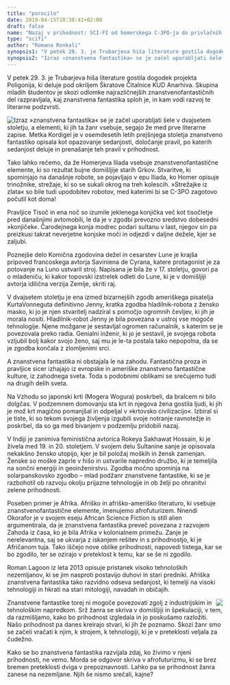 ```yaml
---
title: "porocilo"
date: 2019-04-15T18:38:41+02:00
draft: false
name: "Nazaj v prihodnost: SCI-FI od homerskega C-3PO-ja do privlačnih robo-hladilnikov"
type: "scifi"
author: "Romana Ronkali"
synopsis1: "V petek 29. 3. je Trubarjeva hiša literature gostila dogodek projekta Poligonija, ki deluje pod okriljem Škratove Čitalnice KUD Anarhiva. Skupina mladih študentov je skozi odlomke najrazličnejših znanstvenofantastičnih del razpravljala, kaj znanstvena fantastika sploh je, in kam vodi razvoj te literarne podzvrsti."
synopsis2: "Izraz »znanstvena fantastika« se je začel uporabljati šele v dvajsetem stoletju, a elementi, ki jih ta žanr vsebuje, segajo že med prve literarne zapise. Metka Kordigel je v osemdesetih letih prejšnjega stoletja znanstveno fantastiko opisala kot opazovanje sedanjosti, določanje pravil, po katerih sedanjost deluje in prenašanje teh pravil v prihodnost."
---
```


<p class="singleMargin intro">
<span class="first-char">V</span> petek 29. 3. je Trubarjeva hiša literature gostila dogodek projekta Poligonija, ki deluje pod okriljem Škratove Čitalnice KUD Anarhiva. Skupina mladih študentov je skozi odlomke najrazličnejših znanstvenofantastičnih del razpravljala, kaj znanstvena fantastika sploh je, in kam vodi razvoj te literarne podzvrsti.
</p>
<aside class="col-md-8 singleMargin mx-auto" style="float:left;">
    <img class="img-fluid" src="/images/scifi/1.jpg">
</aside>
<p class="singleMargin">
    Izraz »znanstvena fantastika« se je začel uporabljati šele v dvajsetem stoletju, a elementi, ki jih ta žanr vsebuje, segajo že med prve literarne zapise. Metka Kordigel je v osemdesetih letih prejšnjega stoletja znanstveno fantastiko opisala kot opazovanje sedanjosti, določanje pravil, po katerih sedanjost deluje in prenašanje teh pravil v prihodnost.
</p>
<p class="singleMargin">
    Tako lahko rečemo, da že Homerjeva Iliada vsebuje znanstvenofantastične elemente, ki so rezultat bujne domišljije starih Grkov. Stvaritve, ki spominjajo na današnje robote, se pojavljajo v epu Iliada, ko Homer opisuje trinožnike, strežaje, ki so se sukali okrog na treh kolescih. »Strežajke iz zlata« so bile tudi upodobitev robotov, med katerimi bi se C-3PO zagotovo počutil kot doma!
</p>
<p class="singleMargin">
    Pravljice Tisoč in ena noč so izumile jeklenega konjička več kot tisočletje pred današnjimi avtomobili, le da je v zgodbi prevozno sredstvo dobesedni »konjiček«. Čarodejnega konja modrec podari sultanu v last, njegov sin pa preizkusi takrat neverjetne konjske moči in odjezdi v daljne dežele, kjer se zaljubi.
</p>
<p class="singleMargin">
    Poznejše delo Komična zgodovina dežel in cesarstev Lune je krajša pripoved francoskega avtorja Saviniena de Cyrana, katere protagonist je za potovanje na Luno ustvaril stroj. Napisana je bila že v 17. stoletju, govori pa o mladeniču, ki kakor topovski izstrelek odleti do Lune, ki je v domišljiji avtorja idilična verzija Zemlje, skriti raj.
</p>
<p class="singleMargin">
    V dvajsetem stoletju je ena izmed bizarnejših zgodb ameriškega pisatelja KurtaVonneguta definitivno Jenny, kratka zgodba hladilnik-robota z žensko masko, ki jo je njen stvaritelj nadziral s pomočjo ogromnih čevljev, ki jih je morala nositi. Hladilnik-robot Jenny je bila povezana v ustroj vse mogoče tehnologije. Njene možgane je sestavljal ogromen računalnik, s katerim se je povezovala preko radia. Genialni inženir, ki jo je sestavil, je svojega robota vzljubil bolj kakor svojo ženo, saj mu je le-ta postala tako nepopolna, da se je zgodba končala z zlomljenimi srci.
</p>
<p class="singleMargin">
    A znanstvena fantastika ni obstajala le na zahodu. Fantastična proza in pravljice sicer izhajajo iz evropske in ameriške znanstveno fantastične kulture, iz zahodnega sveta. Toda s podobnimi oblikami se srečujemo tudi na drugih delih sveta.
</p>
<p class="singleMargin">
    Na Vzhodu so japonski krti (Mogera Wogura) poskrbeli, da bralcem ni bilo dolgčas. V podzemnem domovanju sta krt in njegova žena gostila ljudi, ki jih je mož krt magično pomanjšal in odpeljal v »krtovsko civilizacijo«. Izbiral si je tiste, ki so tekom svojega življenja izgubili svoje notranje ravnotežje in poskrbel, da so ga med bivanjem v podzemlju pridobili nazaj.
</p>
<p class="singleMargin">
    V Indiji je zanimiva feministična avtorica Rokeya Sakhawat Hossain, ki je živela med 19. in 20. stoletjem. V svojem delu Sultanine sanje je opisovala nekakšno žensko utopijo, kjer je bil položaj moških in žensk zamenjan. Ženske so moške zaprle v hišo in ustvarile napredno družbo, ki je temeljila na sončni energiji in geoinženirstvu. Zgodba močno spominja na solarpanskovsko zgodbo –  mlad podžanr znanstvene fantastike, ki se je razbohotil ob razvoju okolju prijazne tehnologije in ob želji po ohranitvi zelene prihodnosti.
</p>
<p class="singleMargin">
    Poseben primer je Afrika. Afriško in afriško-ameriško literaturo, ki vsebuje znanstvenofantastične elemente, imenujemo afrofuturizem. Nnendi Okorafor je v svojem eseju African Science Fiction is still alien argumentirala, da je znanstvena fantastika preveč povezana z razvojem Zahoda iz časa, ko je bila Afrika v kolonialnem primežu. Zanje je nerelevantna, saj se ukvarja z iskanjem rešitev in s prihodnostjo, ki je Afričanom tuja. Tako iščejo nove oblike prihodnosti, napovedi tistega, kar se bo zgodilo, ter se ozirajo v preteklost k temu, kar se še ni zgodilo.
</p>
<p class="singleMargin">
    Roman Lagoon iz leta 2013 opisuje pristanek visoko tehnoloških nezemljanov, ki se jim nasproti postavijo duhovi in stari predniki. Afriška znanstvena fantastika tako razvidno odseva sedanjost, ki temelji na visoki tehnologiji in hkrati na stari mitologiji, navadah in običajih. 
</p>
<aside class="col-md-8 singleMargin mx-auto" style="float:right;">
    <img class="img-fluid" src="/images/scifi/2.jpg">
</aside>
<p class="singleMargin">
    Znanstvene fantastike torej ni mogoče povezovati zgolj z industrijskim in tehnološkim napredkom. Srž žanra se skriva v domišljiji in špekulaciji, v tem, da razmišljamo, kako bo prihodnost izgledala in jo poskušamo razložiti. Našo prihodnost pa danes kreirajo stvari, ki jih že poznamo. Skozi žanr smo se začeli vračati k njim, k strojem, k tehnologiji, ki je v preteklosti veljala za čudežno. 
</p>
<p class="singleMargin">
    Kako se bo znanstvena fantastika razvijala zdaj, ko živimo v njeni prihodnosti, ne vemo. Morda se odgovor skriva v afrofuturizmu, ki se brez bremen preteklosti dviga v prepoznavnosti. Lahko pa se prihodnost žanra zanese na nezemljane. Njih še nismo srečali, kajne? 
</p>